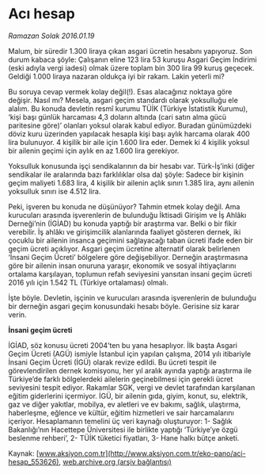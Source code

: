 # Acı hesap

*Ramazan Solak 2016.01.19*

<div class="pNewsDetailMainContent ctx_content" itemprop="articleBody">
 <p>
  Malum, bir süredir 1.300 liraya çıkan asgari ücretin hesabını yapıyoruz. Son durum kabaca şöyle: Çalışanın eline 123 lira 53 kuruşu Asgari Geçim İndirimi (eski adıyla vergi iadesi) olmak üzere toplam bin 300 lira 99 kuruş geçecek. Geldiği 1.000 liraya nazaran oldukça iyi bir rakam. Lakin yeterli mi?
 </p>
 <p>
  Bu soruya cevap vermek kolay değil(!). Esas alacağınız noktaya göre değişir. Nasıl mı? Mesela, asgari geçim standardı olarak yoksulluğu ele alalım. Bu konuda devletin resmî kurumu TÜİK (Türkiye İstatistik Kurumu), ‘kişi başı günlük harcaması 4,3 doların altında (cari satın alma gücü paritesine göre)’ olanları yoksul olarak kabul ediyor. Buradan günümüzdeki döviz kuru üzerinden yapılacak hesapla kişi başı aylık harcama olarak 400 lira bulunuyor. 4 kişilik bir aile için 1.600 lira eder. Demek ki 4 kişilik yoksul bir ailenin geçimi için aylık en az 1.600 lira gerekiyor.
 </p>
 <p>
  Yoksulluk konusunda işçi sendikalarının da bir hesabı var. Türk-İş’inki (diğer sendikalar ile aralarında bazı farklılıklar olsa da) şöyle: Sadece bir kişinin geçim maliyeti 1.683 lira, 4 kişilik bir ailenin açlık sınırı 1.385 lira, aynı ailenin yoksulluk sınırı ise 4.512 lira.
 </p>
 <p>
  Peki, işveren bu konuda ne düşünüyor? Tahmin etmek kolay değil. Ama kurucuları arasında işverenlerin de bulunduğu İktisadi Girişim ve İş Ahlâkı Derneği’nin (İGİAD) bu konuda yaptığı bir araştırma var. Belki o bir fikir verebilir. İş ahlâkı ve girişimcilik alanlarında faaliyet gösteren dernek, iki çocuklu bir ailenin insanca geçimini sağlayacağı taban ücreti ifade eden bir geçim ücreti açıklıyor. Asgari geçim ücretine alternatif olarak belirlenen ‘İnsani Geçim Ücreti’ bölgelere göre değişebiliyor. Derneğin araştırmasına göre bir ailenin insan onuruna yaraşır, ekonomik ve sosyal ihtiyaçlarını ortalama karşılayan, toplumun refah seviyesini yansıtan insani geçim ücreti 2016 yılı için 1.542 TL (Türkiye ortalaması) olmalı.
 </p>
 <p>
  İşte böyle. Devletin, işçinin ve kurucuları arasında işverenlerin de bulunduğu bir derneğin asgari geçim konusundaki hesabı böyle. Gerisine siz karar verin.
 </p>
 <p>
  <strong>
   İnsani geçim ücreti
  </strong>
 </p>
 <p>
  İGİAD, söz konusu ücreti 2004’ten bu yana hesaplıyor. İlk başta Asgari Geçim Ücreti (AGÜ) ismiyle İstanbul için yapılan çalışma, 2014 yılı itibariyle İnsani Geçim Ücreti (İGÜ) olarak revize edildi. Bu ücreti tespit ile görevlendirilen dernek komisyonu, her yıl aralık ayında yaptığı araştırma ile Türkiye’de farklı bölgelerdeki ailelerin geçinebilmesi için gerekli ücret seviyesini tespit ediyor. Rakamlar SGK, vergi ve devlet tarafından karşılanan eğitim giderlerini içermiyor. İGÜ, bir ailenin gıda, giyim, konut, su, elektrik, gaz ve diğer yakıtlar, mobilya, ev aletleri ve ev bakımı, sağlık, ulaştırma, haberleşme, eğlence ve kültür, eğitim hizmetleri ve sair harcamalarını içeriyor. Hesaplamanın temelini üç veri kaynağı oluşturuyor: 1- Sağlık Bakanlığı’nın Hacettepe Üniversitesi ile birlikte yaptığı ‘Türkiye’ye özgü beslenme rehberi’, 2- TÜİK tüketici fiyatları, 3- Hane halkı bütçe anketi.
 </p>
</div>


Kaynak: [www.aksiyon.com.tr](http://www.aksiyon.com.tr/eko-pano/aci-hesap_553626), [web.archive.org (arşiv bağlantısı)](http://web.archive.org/web/20160122095952/http://www.aksiyon.com.tr/eko-pano/aci-hesap_553626)
